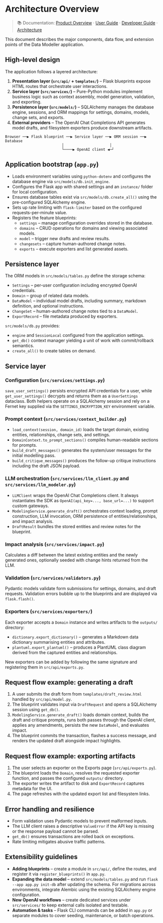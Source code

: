 # Architecture Overview

> 📚 Documentation: [Product Overview](README.md) · [User Guide](docs/USER_GUIDE.md) · [Developer Guide](docs/DEVELOPERS.md) · [Architecture](ARCHITECTURE.md)


This document describes the major components, data flow, and extension points of the Data Modeller application.

## High-level design

The application follows a layered architecture:

1. **Presentation layer (`src/api/` + `templates/`)** – Flask blueprints expose HTML routes that orchestrate user interactions.
2. **Service layer (`src/services/`)** – Pure-Python modules implement business logic such as context assembly, model generation, validation, and exporting.
3. **Persistence layer (`src/models/`)** – SQLAlchemy manages the database engine, sessions, and ORM mappings for settings, domains, models, change sets, and exports.
4. **External providers** – The OpenAI Chat Completions API generates model drafts, and filesystem exporters produce downstream artifacts.

```
Browser ──▶ Flask blueprint ──▶ Service layer ──▶ ORM session ──▶ Database
                          │                     │
                          └────▶ OpenAI client ◀─┘
```

## Application bootstrap (`app.py`)

- Loads environment variables using `python-dotenv` and configures the database engine via `src/models/db.init_engine`.
- Configures the Flask app with shared settings and an `instance/` folder for local configuration.
- Ensures database tables exist via `src/models/db.create_all()` using the pre-configured SQLAlchemy engine.
- Sets up rate limiting with `flask-limiter` based on the configured requests-per-minute value.
- Registers the feature blueprints:
  - `settings` – manage configuration overrides stored in the database.
  - `domains` – CRUD operations for domains and viewing associated models.
  - `model` – trigger new drafts and review results.
  - `changesets` – capture human-authored change notes.
  - `exports` – execute exporters and list generated assets.

## Persistence layer

The ORM models in `src/models/tables.py` define the storage schema:

- `Settings` – per-user configuration including encrypted OpenAI credentials.
- `Domain` – group of related data models.
- `DataModel` – individual model drafts, including summary, markdown definition, and optional instructions.
- `ChangeSet` – human-authored change notes tied to a `DataModel`.
- `ExportRecord` – file metadata produced by exporters.

`src/models/db.py` provides:

- `engine` and `SessionLocal` configured from the application settings.
- `get_db()` context manager yielding a unit of work with commit/rollback semantics.
- `create_all()` to create tables on demand.

## Service layer

### Configuration (`src/services/settings.py`)

`save_user_settings()` persists encrypted API credentials for a user, while `get_user_settings()` decrypts and returns them as a `UserSettings` dataclass. Both helpers operate on a SQLAlchemy session and rely on a Fernet key supplied via the `SETTINGS_ENCRYPTION_KEY` environment variable.

### Prompt context (`src/services/context_builder.py`)

- `load_context(session, domain_id)` loads the target domain, existing entities, relationships, change sets, and settings.
- `DomainContext.to_prompt_sections()` compiles human-readable sections for prompts.
- `build_draft_messages()` generates the system/user messages for the initial modelling pass.
- `build_critique_messages()` produces the follow-up critique instructions including the draft JSON payload.

### LLM orchestration (`src/services/llm_client.py` and `src/services/llm_modeler.py`)

- `LLMClient` wraps the OpenAI Chat Completions client. It always instantiates the SDK as `OpenAI(api_key=..., base_url=...)` to support custom gateways.
- `ModelingService.generate_draft()` orchestrates context loading, prompt construction, LLM invocation, ORM persistence of entities/relationships, and impact analysis.
- `DraftResult` bundles the stored entities and review notes for the blueprint.

### Impact analysis (`src/services/impact.py`)

Calculates a diff between the latest existing entities and the newly generated ones, optionally seeded with change hints returned from the LLM.

### Validation (`src/services/validators.py`)

Pydantic models validate form submissions for settings, domains, and draft requests. Validation errors bubble up to the blueprints and are displayed via `flask.flash()`.

### Exporters (`src/services/exporters/`)

Each exporter accepts a `Domain` instance and writes artifacts to the `outputs/` directory:

- `dictionary.export_dictionary()` – generates a Markdown data dictionary summarising entities and attributes.
- `plantuml.export_plantuml()` – produces a PlantUML class diagram derived from the captured entities and relationships.

New exporters can be added by following the same signature and registering them in `src/api/exports.py`.

## Request flow example: generating a draft

1. A user submits the draft form from `templates/draft_review.html` handled by `src/api/model.py`.
2. The blueprint validates input via `DraftRequest` and opens a SQLAlchemy session using `get_db()`.
3. `ModelingService.generate_draft()` loads domain context, builds the draft and critique prompts, runs both passes through the OpenAI client, applies any amendments, persists the new `DataModel`, and evaluates impact.
4. The blueprint commits the transaction, flashes a success message, and renders the updated draft alongside impact highlights.

## Request flow example: exporting artifacts

1. The user selects an exporter on the Exports page (`src/api/exports.py`).
2. The blueprint loads the `Domain`, resolves the requested exporter function, and passes the configured `outputs/` directory.
3. The exporter writes the artifact to disk and `ExportRecord` captures metadata for the UI.
4. The page refreshes with the updated export list and filesystem links.

## Error handling and resilience

- Form validation uses Pydantic models to prevent malformed inputs.
- The LLM client raises a descriptive `ValueError` if the API key is missing or the response payload cannot be parsed.
- `get_db()` ensures transactions are rolled back on exceptions.
- Rate limiting mitigates abusive traffic patterns.

## Extensibility guidelines

- **Adding blueprints** – create a module in `src/api/`, define the routes, and register it via `register_blueprints()` in `app.py`.
- **Expanding the data model** – extend `src/models/tables.py` and run `flask --app app.py init-db` after updating the schema. For migrations across environments, integrate Alembic using the existing SQLAlchemy engine configuration.
- **New OpenAI workflows** – create dedicated services under `src/services/` to keep external calls isolated and testable.
- **Automation & tasks** – Flask CLI commands can be added in `app.py` or separate modules to cover seeding, maintenance, or batch operations.

